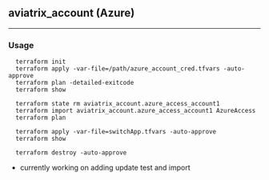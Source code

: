 ## aviatrix_account (Azure)

---

### Usage
```
  terraform init
  terraform apply -var-file=/path/azure_account_cred.tfvars -auto-approve
  terraform plan -detailed-exitcode
  terraform show

  terraform state rm aviatrix_account.azure_access_account1
  terraform import aviatrix_account.azure_access_account1 AzureAccess
  terraform plan

  terraform apply -var-file=switchApp.tfvars -auto-approve
  terraform show

  terraform destroy -auto-approve
```

* currently working on adding update test and import
